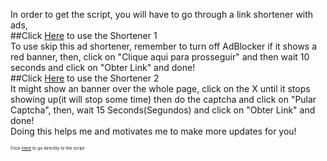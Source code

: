 In order to get the script, you will have to go through a link shortener with ads,<br>
##Click [Here](https://seulink.online/better-sploop-script) to use the Shortener 1<br>
To use skip this ad shortener, remember to turn off AdBlocker if it shows a red banner, then, click on "Clique aqui para prosseguir" and then wait 10 seconds and click on "Obter Link" and done!<br>
##Click [Here](https://suaurl.com/better-sploop-script) to use the Shortener 2<br>
It might show an banner over the whole page, click on the X until it stops showing up(it will stop some time) then do the captcha and click on "Pular Captcha", then, wait 15 Seconds(Segundos) and click on "Obter Link" and done!<br>
Doing this helps me and motivates me to make more updates for you!

<sub><sup><sub><sup>Click [Here](https://pastebin.com/TQ1ziyG7) to go directlly to the script</sup></sub></sup></sub>
